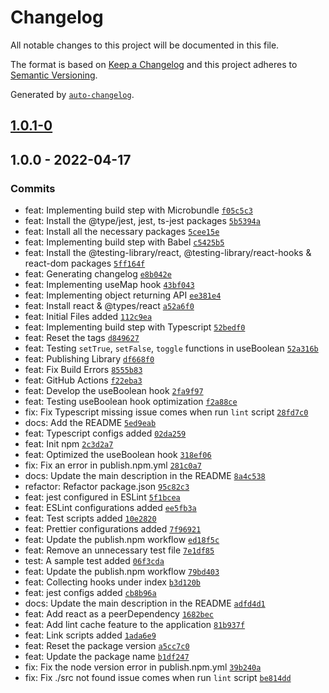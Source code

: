 # Changelog

All notable changes to this project will be documented in this file.

The format is based on [Keep a Changelog](https://keepachangelog.com/en/1.0.0/)
and this project adheres to [Semantic Versioning](https://semver.org/spec/v2.0.0.html).

Generated by [`auto-changelog`](https://github.com/CookPete/auto-changelog).

## [1.0.1-0](https://github.com/yushanwebdev/little-react-hanger/compare/1.0.0...1.0.1-0)

## 1.0.0 - 2022-04-17

### Commits

- feat: Implementing build step with Microbundle [`f05c5c3`](https://github.com/yushanwebdev/little-react-hanger/commit/f05c5c330c9577fa71e12f3b2d66b0b6c1b567ed)
- feat: Install the @type/jest, jest, ts-jest packages [`5b5394a`](https://github.com/yushanwebdev/little-react-hanger/commit/5b5394acabb869f8482f544b4f1d7ca73496fcc2)
- feat: Install all the necessary packages [`5cee15e`](https://github.com/yushanwebdev/little-react-hanger/commit/5cee15e71df3254c7bb84d216265c4d8ad70c8b8)
- feat: Implementing build step with Babel [`c5425b5`](https://github.com/yushanwebdev/little-react-hanger/commit/c5425b5d1cf8c06eb11d00ca26932148f88f2d26)
- feat: Install the @testing-library/react, @testing-library/react-hooks & react-dom packages [`5ff164f`](https://github.com/yushanwebdev/little-react-hanger/commit/5ff164f395df1555c90686113e9806201743e31d)
- feat: Generating changelog [`e8b042e`](https://github.com/yushanwebdev/little-react-hanger/commit/e8b042ea57bf2c3219e197a4ab3882c997b99e4a)
- feat: Implementing useMap hook [`43bf043`](https://github.com/yushanwebdev/little-react-hanger/commit/43bf043be29ea551f83105d76bbb6333dd9fb85f)
- feat: Implementing object returning API [`ee381e4`](https://github.com/yushanwebdev/little-react-hanger/commit/ee381e44d23b549f0e236e875d861e439d339ae4)
- feat: Install react & @types/react [`a52a6f0`](https://github.com/yushanwebdev/little-react-hanger/commit/a52a6f0b2a9ca9913b30b04f28536f6e20d481fc)
- feat: Initial Files added [`112c9ea`](https://github.com/yushanwebdev/little-react-hanger/commit/112c9eab7b8d906f925bb32dd14a94cf31fd5a59)
- feat: Implementing build step with Typescript [`52bedf0`](https://github.com/yushanwebdev/little-react-hanger/commit/52bedf057f860c12800ab0ea8ff95f20a09a49f1)
- feat: Reset the tags [`d849627`](https://github.com/yushanwebdev/little-react-hanger/commit/d84962791423c7c6578defd43cbbca867a1ade6b)
- feat: Testing `setTrue`, `setFalse`, `toggle` functions in useBoolean [`52a316b`](https://github.com/yushanwebdev/little-react-hanger/commit/52a316b88f32452cdf3fd6aed8319ff62af05a38)
- feat: Publishing Library [`df668f0`](https://github.com/yushanwebdev/little-react-hanger/commit/df668f0f2e46e80acb967aa6cef33f26bb0d20ba)
- feat: Fix Build Errors [`8555b83`](https://github.com/yushanwebdev/little-react-hanger/commit/8555b83a68b64ec403622c0d4e97f086217437fe)
- feat: GitHub Actions [`f22eba3`](https://github.com/yushanwebdev/little-react-hanger/commit/f22eba3c75132b29f550ebcb571ba9a972b3bacb)
- feat: Develop the useBoolean hook [`2fa9f97`](https://github.com/yushanwebdev/little-react-hanger/commit/2fa9f9776e7f46ff0d20bf6c60bd3fba4d8ecb70)
- feat: Testing useBoolean hook optimization [`f2a88ce`](https://github.com/yushanwebdev/little-react-hanger/commit/f2a88ce8de111e34091c5298b48b7b5902cfc1f1)
- fix: Fix Typescript missing issue comes when run `lint` script [`28fd7c0`](https://github.com/yushanwebdev/little-react-hanger/commit/28fd7c030cca91df1f72817739f208b858278360)
- docs: Add the README [`5ed9eab`](https://github.com/yushanwebdev/little-react-hanger/commit/5ed9eab1dad24786e8f9a80d258a4ce28ef7f79c)
- feat: Typescript configs added [`02da259`](https://github.com/yushanwebdev/little-react-hanger/commit/02da2596f55cca6cd668c26f45da4816c05fdae7)
- feat: Init npm [`2c3d2a7`](https://github.com/yushanwebdev/little-react-hanger/commit/2c3d2a78259b659e0e70f5582c3e2e42ef2e37ef)
- feat: Optimized the useBoolean hook [`318ef06`](https://github.com/yushanwebdev/little-react-hanger/commit/318ef06055c5b3ffec8205f8afa2c2e9c35989df)
- fix: Fix an error in publish.npm.yml [`281c0a7`](https://github.com/yushanwebdev/little-react-hanger/commit/281c0a791886a0b16fa54da20bd3494110f7ee24)
- docs: Update the main description in the README [`8a4c538`](https://github.com/yushanwebdev/little-react-hanger/commit/8a4c538cbd5b3b5efd48a70bb18244ffec4c25cb)
- refactor: Refactor package.json [`95c82c3`](https://github.com/yushanwebdev/little-react-hanger/commit/95c82c34e6607267de9d56247806e836168d3210)
- feat: jest configured in ESLint [`5f1bcea`](https://github.com/yushanwebdev/little-react-hanger/commit/5f1bceadb9b79ab045e1dab8838aa2d64aeaa533)
- feat: ESLint configurations added [`ee5fb3a`](https://github.com/yushanwebdev/little-react-hanger/commit/ee5fb3a079da165fd6ba484abcc56d4603334b84)
- feat: Test scripts added [`10e2820`](https://github.com/yushanwebdev/little-react-hanger/commit/10e28200ad4731a5e85a57ddd1be7590797946e9)
- feat: Prettier configurations added [`7f96921`](https://github.com/yushanwebdev/little-react-hanger/commit/7f969218f240730ec2519ad77f6cadac3a949e33)
- feat: Update the publish.npm workflow [`ed18f5c`](https://github.com/yushanwebdev/little-react-hanger/commit/ed18f5c2cfeafeafbb64890e25b8cfc62f20c4eb)
- feat: Remove an unnecessary test file [`7e1df85`](https://github.com/yushanwebdev/little-react-hanger/commit/7e1df8513b5b6f8c2f5f5c211277cdf65dbd193d)
- test: A sample test added [`06f3cda`](https://github.com/yushanwebdev/little-react-hanger/commit/06f3cda6a8e61899e22710790ec9443bce244789)
- feat: Update the publish.npm workflow [`79bd403`](https://github.com/yushanwebdev/little-react-hanger/commit/79bd4033315771e58f6714f8a025983f63fb6282)
- feat: Collecting hooks under index [`b3d120b`](https://github.com/yushanwebdev/little-react-hanger/commit/b3d120b51706cdd04dd36564ea1759b7185618f8)
- feat: jest configs added [`cb8b96a`](https://github.com/yushanwebdev/little-react-hanger/commit/cb8b96ab8935e2683f87823946ec3cb03dfa8764)
- docs: Update the main description in the README [`adfd4d1`](https://github.com/yushanwebdev/little-react-hanger/commit/adfd4d1700b2f393073c071df3c6a4c2f1858acf)
- feat: Add react as a peerDependency [`1682bec`](https://github.com/yushanwebdev/little-react-hanger/commit/1682bec40e4d14e472ba35034668fed86bc7a37c)
- feat: Add lint cache feature to the application [`81b937f`](https://github.com/yushanwebdev/little-react-hanger/commit/81b937f4803c624fe80ee5745b97ac4ac2f182fe)
- feat: Link scripts added [`1ada6e9`](https://github.com/yushanwebdev/little-react-hanger/commit/1ada6e958f74adf179aaa9c85032fd99f8789ea7)
- feat: Reset the package version [`a5cc7c0`](https://github.com/yushanwebdev/little-react-hanger/commit/a5cc7c01a44664a41a2123f5540c11d602f86724)
- feat: Update the package name [`b1df247`](https://github.com/yushanwebdev/little-react-hanger/commit/b1df247862a063cfd43a00f1f9b5b3ba518ef406)
- fix: Fix the node version error in publish.npm.yml [`39b240a`](https://github.com/yushanwebdev/little-react-hanger/commit/39b240a4594409e01f06221ba344cab4b2d122df)
- fix: Fix ./src not found issue comes when run `lint` script [`be814dd`](https://github.com/yushanwebdev/little-react-hanger/commit/be814dddd941eac82ee66e6759816cdad6f1f513)
